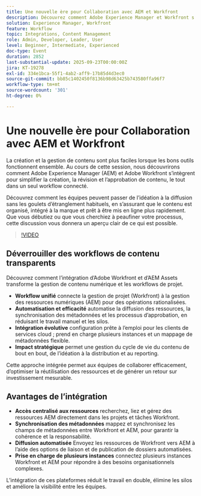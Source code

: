 ```yaml
---
title: Une nouvelle ère pour Collaboration avec AEM et Workfront
description: Découvrez comment Adobe Experience Manager et Workfront s’intègrent pour simplifier la création, la révision et l’approbation de contenu. Découvrez comment les workflows connectés aident les équipes à passer plus rapidement des idées à la diffusion, tout en gardant le contenu organisé, intégré et prêt à être lancé.
solution: Experience Manager, Workfront
feature: Workflow
topic: Integrations, Content Management
role: Admin, Developer, Leader, User
level: Beginner, Intermediate, Experienced
doc-type: Event
duration: 2852
last-substantial-update: 2025-09-23T00:00:00Z
jira: KT-19278
exl-id: 334e1bca-55f1-4ab2-aff9-17b85d4d3ec0
source-git-commit: bb85c1402450f8136b98d63425b743580ffa96f7
workflow-type: tm+mt
source-wordcount: '301'
ht-degree: 0%

---
```


# Une nouvelle ère pour Collaboration avec AEM et Workfront

La création et la gestion de contenu sont plus faciles lorsque les bons outils fonctionnent ensemble. Au cours de cette session, nous découvrirons comment Adobe Experience Manager (AEM) et Adobe Workfront s’intègrent pour simplifier la création, la révision et l’approbation de contenu, le tout dans un seul workflow connecté.

Découvrez comment les équipes peuvent passer de l’idéation à la diffusion sans les goulets d’étranglement habituels, en s’assurant que le contenu est organisé, intégré à la marque et prêt à être mis en ligne plus rapidement. Que vous débutiez ou que vous cherchiez à peaufiner votre processus, cette discussion vous donnera un aperçu clair de ce qui est possible.

>[!VIDEO](https://video.tv.adobe.com/v/3475186/?learn=on&enablevpops)

## Déverrouiller des workflows de contenu transparents

Découvrez comment l’intégration d’Adobe Workfront et d’AEM Assets transforme la gestion de contenu numérique et les workflows de projet.

* **Workflow unifié** connecte la gestion de projet (Workfront) à la gestion des ressources numériques (AEM) pour des opérations rationalisées.
* **Automatisation et efficacité** automatise la diffusion des ressources, la synchronisation des métadonnées et les processus d’approbation, en réduisant le travail manuel et les silos.
* **Intégration évolutive** configuration prête à l’emploi pour les clients de services cloud ; prend en charge plusieurs instances et un mappage de métadonnées flexible.
* **Impact stratégique** permet une gestion du cycle de vie du contenu de bout en bout, de l’idéation à la distribution et au reporting.

Cette approche intégrée permet aux équipes de collaborer efficacement, d’optimiser la réutilisation des ressources et de générer un retour sur investissement mesurable.

## Avantages de l’intégration

* **Accès centralisé aux ressources** recherchez, liez et gérez des ressources AEM directement dans les projets et tâches Workfront.
* **Synchronisation des métadonnées** mappez et synchronisez les champs de métadonnées entre Workfront et AEM, pour garantir la cohérence et la responsabilité.
* **Diffusion automatisée** Envoyez les ressources de Workfront vers AEM à l’aide des options de liaison et de publication de dossiers automatisées.
* **Prise en charge de plusieurs instances** connectez plusieurs instances Workfront et AEM pour répondre à des besoins organisationnels complexes.

L’intégration de ces plateformes réduit le travail en double, élimine les silos et améliore la visibilité entre les équipes.

